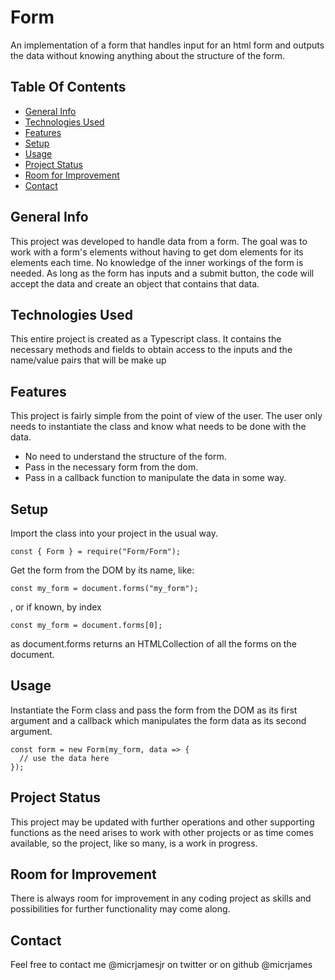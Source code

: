 # Form
An implementation of a form that handles input for an html form and outputs the data without knowing anything about the structure of the form.

## Table Of Contents
* [General Info](#general-info)
* [Technologies Used](#technologies-used)
* [Features](#features)
* [Setup](#setup)
* [Usage](#usage)
* [Project Status](#project-status)
* [Room for Improvement](#room-for-improvement)
* [Contact](#contact)

## General Info
This project was developed to handle data from a form. The goal was to work with a form's elements without having to get dom elements for its elements each time. No knowledge of the inner workings of the form is needed. As long as the form has inputs and a submit button, the code will accept the data and create an object that contains that data.

## Technologies Used
This entire project is created as a Typescript class. It contains the necessary methods and fields to obtain access to the inputs and the name/value pairs that will be make up 

## Features
This project is fairly simple from the point of view of the user. The user only needs to instantiate the class and know what needs to be done with the data.
* No need to understand the structure of the form.
* Pass in the necessary form from the dom.
* Pass in a callback function to manipulate the data in some way.

## Setup
Import the class into your project in the usual way.
```
const { Form } = require("Form/Form");
```
Get the form from the DOM by its name, like:
```
const my_form = document.forms("my_form");
```
, or if known, by index
```
const my_form = document.forms[0];
```
as document.forms returns an HTMLCollection of all the forms on the document.
## Usage
Instantiate the Form class and pass the form from the DOM as its first argument and a callback which manipulates the form data as its second argument.
```
const form = new Form(my_form, data => {
  // use the data here
});
```

## Project Status
This project may be updated with further operations and other supporting functions as the need arises to work with other projects or as time comes available, so the project, like so many, is a work in progress.

## Room for Improvement
There is always room for improvement in any coding project as skills and possibilities for further functionality may come along.

## Contact
Feel free to contact me @micrjamesjr on twitter or on github @micrjames
